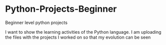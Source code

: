 # Python-Projects-Beginner
Beginner level python projects

I want to show the learning activities of the Python language.
I am uploading the files with the projects I worked on so that my evolution can be seen
